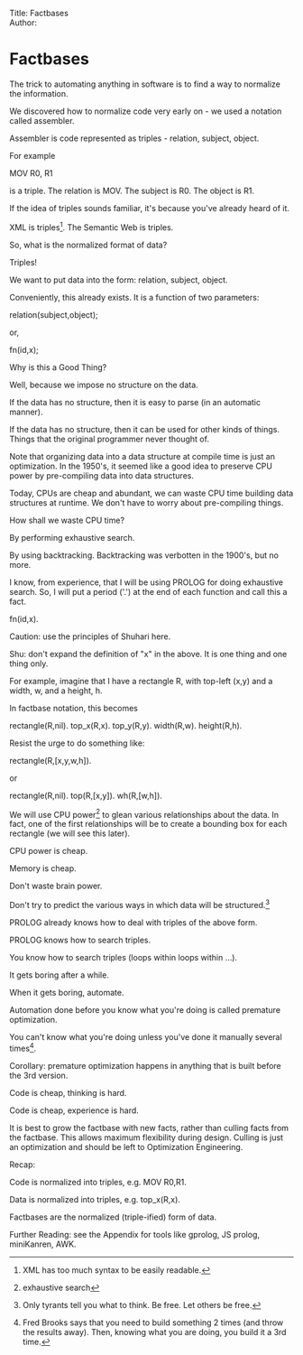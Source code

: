 Title: Factbases  
Author:

# Factbases #

The trick to automating anything in software is to find a way to normalize the information.

We discovered how to normalize code very early on - we used a notation called assembler.

Assembler is code represented as triples - relation, subject, object.

For example

MOV R0, R1

is a triple.  The relation is MOV.  The subject is R0.  The object is R1.

If the idea of triples sounds familiar, it's because you've already heard of it.

XML is triples[^fn1].  The Semantic Web is triples.

So, what is the normalized format of data?

Triples!

We want to put data into the form: relation, subject, object.

Conveniently, this already exists.  It is a function of two parameters:

relation(subject,object);

or, 

fn(id,x);

Why is this a Good Thing?  

Well, because we impose no structure on the data.  

If the data has no structure, then it is easy to parse (in an automatic manner).  

If the data has no structure, then it can be used for other kinds of things.  Things that the original programmer never thought of.

Note that organizing data into a data structure at compile time is just an optimization.  In the 1950's, it seemed like a good idea to preserve CPU power by pre-compiling data into data structures.

Today, CPUs are cheap and abundant, we can waste CPU time building data structures at runtime.  We don't have to worry about pre-compiling things.

How shall we waste CPU time?  

By performing exhaustive search.

By using backtracking.  Backtracking was verbotten in the 1900's, but no more.

I know, from experience, that I will be using PROLOG for doing exhaustive search.  So, I will put a period ('.') at the end of each function and call this a fact.

fn(id,x).

Caution: use the principles of Shuhari here.

Shu: don't expand the definition of "x" in the above.  It is one thing and one thing only.

For example, imagine that I have a rectangle R, with top-left (x,y) and a width, w, and a height, h.

In factbase notation, this becomes

rectangle(R,nil).
top_x(R,x).
top_y(R,y).
width(R,w).
height(R,h).

Resist the urge to do something like:

rectangle(R,[x,y,w,h]).

or

rectangle(R,nil).
top(R,[x,y]).
wh(R,[w,h]).

We will use CPU power[^fn2] to glean various relationships about the data.  In fact, one of the first relationships will be to create a bounding box for each rectangle (we will see this later).

CPU power is cheap.

Memory is cheap.

Don't waste brain power.

Don't try to predict the various ways in which data will be structured.[^fn3]

PROLOG already knows how to deal with triples of the above form.  

PROLOG knows how to search triples.  

You know how to search triples (loops within loops within …).  

It gets boring after a while.  

When it gets boring, automate.

Automation done before you know what you're doing is called premature optimization.

You can't know what you're doing unless you've done it manually several times[^fn4].

Corollary: premature optimization happens in anything that is built before the 3rd version.

Code is cheap, thinking is hard.

Code is cheap, experience is hard.



It is best to grow the factbase with new facts, rather than culling facts from the factbase.  This allows maximum flexibility during design.  Culling is just an optimization and should be left to Optimization Engineering.



Recap:

Code is normalized into triples, e.g. MOV R0,R1.

Data is normalized into triples, e.g. top_x(R,x).

Factbases are the normalized (triple-ified) form of data.

Further Reading:
see the Appendix for tools like gprolog, JS prolog, miniKanren, AWK.


[^fn1]: XML has too much syntax to be easily readable.

[^fn2]: exhaustive search

[^fn3]: Only tyrants tell you what to think.  Be free.  Let others be free.

[^fn4]: Fred Brooks says that you need to build something 2 times (and throw the results away).  Then, knowing what you are doing, you build it a 3rd time.